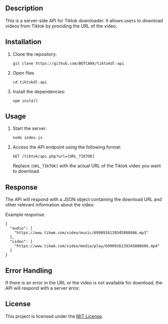 ## Description
This is a server-side API for Tiktok downloader. It allows users to download videos from Tiktok by providing the URL of the video.


## Installation
1. Clone the repository:
   ```
   git clone https://github.com/BOTCAHX/tiktokdl-api
   ```
2. Open files
   ```
   cd tiktokdl-api
   ```   
3. Install the dependencies:
   ```
   npm install
   ```

## Usage
1. Start the server:
   ```
   node index.js
   ```
2. Access the API endpoint using the following format:
   ```
   GET /tiktok/api.php?url=[URL_TIKTOK]
   ```
   Replace `[URL_TIKTOK]` with the actual URL of the Tiktok video you want to download.

## Response
The API will respond with a JSON object containing the download URL and other relevant information about the video.

Example response:
```
{
  "audio": [
    "https://www.tikwm.com/video/music/6990916139345808666.mp3"
  ],
  "video": [
    "https://www.tikwm.com/video/media/play/6990916139345808666.mp4"
  ]
}
```

## Error Handling
If there is an error in the URL or the video is not available for download, the API will respond with a server error.

## License
This project is licensed under the [MIT License](https://opensource.org/licenses/MIT).
